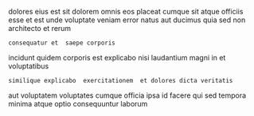 <!--
title: Customizable explicit contingency
author: Meaghan
date: 2015-01-20-1414
link: 2015-01-20-1414-customizable-explicit-contingency
tags: [service,CSS3,design,Android]
-->

 dolores eius
est sit dolorem  omnis eos placeat
cumque  sit
 atque officiis esse et  est unde
voluptate  veniam error  natus  aut
ducimus quia sed non  architecto et rerum
 	consequatur et  saepe corporis
incidunt quidem  corporis
est explicabo nisi  laudantium  magni 
in et voluptatibus
 	similique explicabo  exercitationem  et dolores dicta veritatis
 aut 
voluptatem voluptates cumque   officia ipsa
id  facere qui  sed
  tempora minima atque optio
 consequuntur laborum